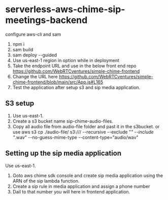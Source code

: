 # serverless-aws-chime-sip-meetings-backend


configure aws-cli and sam 

1. npm i
2. sam build
3. sam deploy --guided
4. Use us-east-1 region in option while in deployment
5. Take the endpoint URL and use in the below front end repo https://github.com/WebRTCventures/simple-chime-frontend
6. Change the URL here https://github.com/WebRTCventures/simple-chime-frontend/blob/main/src/App.js#L165
7. Test the application after setup s3 and sip media application.

S3 setup
--------
1. Use us-east-1.
2. Create a s3 bucket name sip-chime-audio-files.
3. Copy all audio file from audio-file folder and past it in the s3bucket. or use
    aws s3 cp ./audio-file/ s3://<bucketName>/ --recursive --exclude "*" --include "*.wav" --no-guess-mime-type --content-type="audio/wav" 

Setting up the sip media application
------------------------------
Use us-east-1.
1. Goto aws chime sdk console and create sip media application using the ARN of the sip lambda function.
2. Create a sip rule in media application and assign a phone number
3. Dail to that number you will here in frontend application.


